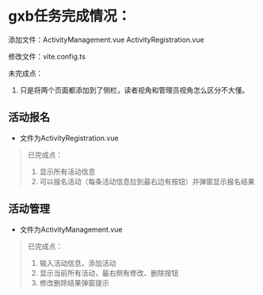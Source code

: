 # gxb任务完成情况：

添加文件：ActivityManagement.vue  ActivityRegistration.vue

修改文件：vite.config.ts

未完成点：

1. 只是将两个页面都添加到了侧栏，读者视角和管理员视角怎么区分不大懂。

## 活动报名
- 文件为ActivityRegistration.vue
> 已完成点：
> 1. 显示所有活动信息
> 2. 可以报名活动（每条活动信息拉到最右边有按钮）并弹窗显示报名结果

## 活动管理
- 文件为ActivityManagement.vue
> 已完成点：
> 1. 输入活动信息，添加活动
> 2. 显示当前所有活动，最右侧有修改、删除按钮
> 2. 修改删除结果弹窗提示
